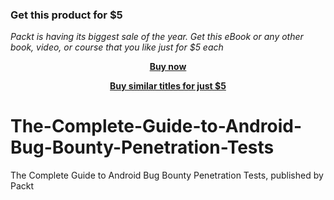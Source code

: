 
### Get this product for $5

<i>Packt is having its biggest sale of the year. Get this eBook or any other book, video, or course that you like just for $5 each</i>


<b><p align='center'>[Buy now](https://packt.link/9781801077774)</p></b>


<b><p align='center'>[Buy similar titles for just $5](https://subscription.packtpub.com/search)</p></b>


# The-Complete-Guide-to-Android-Bug-Bounty-Penetration-Tests
The Complete Guide to Android Bug Bounty Penetration Tests, published by Packt
